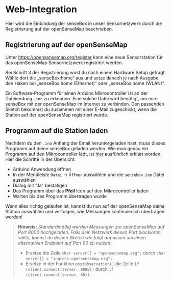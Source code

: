# Web-Integration
Hier wird die Einbindung der senseBox in unser Sensornetzwerk durch die Registrierung auf der openSenseMap beschrieben.

## Registrierung auf der openSenseMap
Unter <https://opensensemap.org/register> kann eine neue Sensorstation für das openSenseMap Sensornetzwerk registriert werden.
<!--Eine detaillierte Anleitung dazu findet sich in der [openSenseMap Dokumentation](//books.sensebox.de/books/osem/de/osem_registrierung.html).-->
Bei Schritt 3 der Registrierung wirst du nach einem Hardware Setup gefragt. Wähle dort die „senseBox:home“ aus und setze danach je nach Ausgabe den Haken bei „senseBox:home (Ethernet)“ oder „senseBox:home (WLAN)“.

Ein Software-Programm für einen Arduino Mikrocontroller ist an der Dateiendung `.ino` zu erkennen. Eine solche Datei wird benötigt, um eure senseBox mit der openSenseMap im Internet zu verbinden. Den passenden Sketch bekommst du zusammen mit einer E-Mail zugeschickt, wenn die Station auf der openSenseMap registriert wurde.

## Programm auf die Station laden
Nachdem du den `.ino` Anhang der Email heruntergeladen hast, muss dieses Programm auf deine senseBox geladen werden. Wie man genau ein Programm auf den Mikrocontroller lädt, ist [hier](software_installation.md) ausführlich erklärt worden. Hier die Schritte in der Übersicht:

- Arduino Anwendung öffnen
- In der Menüleiste `Datei` → `Öffnen` auswählen und die `sensebox.ino` Datei auswählen
- Dialog mit "Ja" bestätigen
- Das Programm über das **Pfeil** Icon auf den Mikrocontroller laden
- Warten bis das Programm übertragen wurde

Wenn alles richtig gelaufen ist, kannst du nun auf der openSenseMap deine Station auswählen und verfolgen, wie Messungen kontinuierlich übertragen werden!

> **Hinweis:** *Standardmäßig werden Messungen zur openSenseMap auf Port 8000 hochgeladen. Falls dein Netzwerk diesen Port blockieren sollte, kannst du deinen Sketch wie folgt anpassen um einen alternativen Endpoint auf Port 80 zu nutzen:*
> - Ersetze die Zeile `char server[] = "opensensemap.org";` durch `char server[] = "ingress.opensensemap.org";`.
> - Ersetze in der Funktion `postObservation()` die Zeile `if (client.connect(server, 8000))` durch `if (client.connect(server, 80))`.

